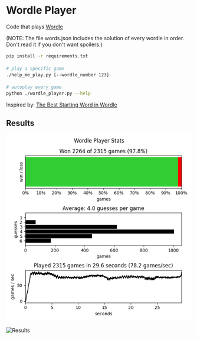 # Wordle Player

Code that plays [Wordle](https://www.powerlanguage.co.uk/wordle/)

(NOTE: The file words.json includes the solution of every wordle in order. Don't read it if you don't want spoilers.)

```sh
pip install -r requirements.txt

# play a specific game
./help_me_play.py [--wordle_number 123]

# autoplay every game
python ./wordle_player.py --help
```

Inspired by: [The Best Starting Word in Wordle](https://bert.org/2021/11/24/the-best-starting-word-in-wordle/)

## Results

![Stats](wordle_stats.png)

![Results](wordle_grids.png)

